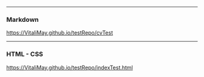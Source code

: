 ----
### Markdown

https://VitaliMay.github.io/testRepo/cvTest

----
### HTML - CSS

https://VitaliMay.github.io/testRepo/indexTest.html